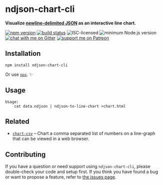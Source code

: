 # ndjson-chart-cli

**Visualize [newline-delimited JSON](http://ndjson.org/) as an interactive line chart.**

[![npm version](https://img.shields.io/npm/v/ndjson-chart-cli.svg)](https://www.npmjs.com/package/ndjson-chart-cli)
[![build status](https://api.travis-ci.org/derhuerst/ndjson-chart-cli.svg?branch=master)](https://travis-ci.org/derhuerst/ndjson-chart-cli)
![ISC-licensed](https://img.shields.io/github/license/derhuerst/ndjson-chart-cli.svg)
![minimum Node.js version](https://img.shields.io/node/v/ndjson-chart-cli.svg)
[![chat with me on Gitter](https://img.shields.io/badge/chat%20with%20me-on%20gitter-512e92.svg)](https://gitter.im/derhuerst)
[![support me on Patreon](https://img.shields.io/badge/support%20me-on%20patreon-fa7664.svg)](https://patreon.com/derhuerst)


## Installation

```shell
npm install ndjson-chart-cli
```

Or use [`npx`](https://npmjs.com/package/npx). ✨


## Usage

```
Usage:
    cat data.ndjson | ndjson-to-line-chart >chart.html
```


## Related

- [`chart-csv`](https://github.com/watson/chart-csv) – Chart a comma separated list of numbers on a line-graph that can be viewed in a web browser.


## Contributing

If you have a question or need support using `ndjson-chart-cli`, please double-check your code and setup first. If you think you have found a bug or want to propose a feature, refer to [the issues page](https://github.com/derhuerst/ndjson-chart-cli/issues).
